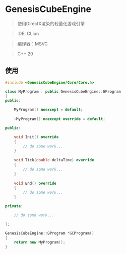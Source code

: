 # GenesisCubeEngine

>
> 使用DirectX渲染的轻量化游戏引擎
>

> IDE: CLion

> 编译器：MSVC

> C++ 20

## 使用

```c++
#include <GenesisCubeEngine/Core/Core.h>

class MyProgram : public GenesisCubeEngine::GProgram
{
public:

    MyProgram() noexcept = default;
    
    ~MyProgram() noexcept override = default;

public:

    void Init() override
    {
        // do some work...
    }
    
    void Tick(double deltaTime) override
    {
        // do some work...
    }
    
    void End() override
    {
        // do some work...
    }

private:

    // do some work...

};

GenesisCubeEngine::GProgram *GCProgram()
{
    return new MyProgram();
}


```
